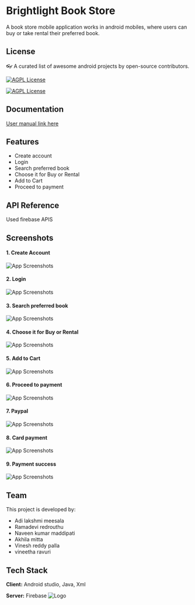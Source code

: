 
# Brightlight Book Store

A book store mobile application works in android mobiles, where users can buy or take rental their preferred book.


## License
👓 A curated list of awesome android projects by open-source contributors.


[![AGPL License](https://img.shields.io/badge/OS-Android-3DDC84?style=flat-square&logo=android)](https://developer.android.com/studio)


[![AGPL License](https://img.shields.io/badge/Language-Java-1DA1F2?style=flat-square&logo=java)](https://developer.android.com/codelabs/build-your-first-android-app)


## Documentation

[User manual link here](https://linktodocumentation)
## Features

- Create account
- Login
- Search preferred book
- Choose it for Buy or Rental
- Add to Cart
- Proceed to payment


## API Reference

Used firebase APIS


## Screenshots

#### 1. Create Account
![App Screenshots](https://firebasestorage.googleapis.com/v0/b/brightlight-7feb3.appspot.com/o/images%2FCreate%20Account%20Activity.jpeg?alt=media&token=6036a978-72ee-463e-a8a2-65eda2132bdc)

#### 2. Login
![App Screenshots](https://firebasestorage.googleapis.com/v0/b/brightlight-7feb3.appspot.com/o/images%2FLogin%20Activity.jpeg?alt=media&token=5fd110b8-8b9a-4a93-a70c-b13a455b058e)

#### 3. Search preferred book
![App Screenshots](https://firebasestorage.googleapis.com/v0/b/brightlight-7feb3.appspot.com/o/images%2FSearch%20preferred%20book.jpeg?alt=media&token=91b077f7-412b-44fb-8651-d44f7c6c6e82)

#### 4. Choose it for Buy or Rental
![App Screenshots](https://firebasestorage.googleapis.com/v0/b/brightlight-7feb3.appspot.com/o/images%2FChoose%20it%20for%20Buy%20or%20Rental.jpeg?alt=media&token=c2a3bcbe-576c-4e88-9ad8-78165130a849)

#### 5. Add to Cart
![App Screenshots](https://firebasestorage.googleapis.com/v0/b/brightlight-7feb3.appspot.com/o/images%2FAdd%20to%20Cart.jpeg?alt=media&token=bceef113-1d22-4b31-b02a-311f999f3055)

#### 6. Proceed to payment
![App Screenshots](https://firebasestorage.googleapis.com/v0/b/brightlight-7feb3.appspot.com/o/images%2FPayment.jpeg?alt=media&token=64e79413-72a1-4782-9c7b-770f5515e7ed)

#### 7. Paypal
![App Screenshots](https://firebasestorage.googleapis.com/v0/b/brightlight-7feb3.appspot.com/o/images%2FPaypal.jpeg?alt=media&token=64c48f79-ef64-499c-abbf-0eacdb5ba94d)

#### 8. Card payment
![App Screenshots](https://firebasestorage.googleapis.com/v0/b/brightlight-7feb3.appspot.com/o/images%2Fpay.jpeg?alt=media&token=c79210ff-45dc-4bf3-9397-62877edbbebf)

#### 9. Payment success 
![App Screenshots](https://firebasestorage.googleapis.com/v0/b/brightlight-7feb3.appspot.com/o/images%2FPayment%20Success.jpeg?alt=media&token=df3a7466-4248-430b-98bd-400b791d830d)


## Team

This project is developed by:

- Adi lakshmi meesala
- Ramadevi redrouthu
- Naveen kumar maddipati
- Akhila mitta
- Vinesh reddy palla
- vineetha ravuri


## Tech Stack

**Client:** Android studio, Java, Xml

**Server:** Firebase
![Logo](https://firebasestorage.googleapis.com/v0/b/brightlight-7feb3.appspot.com/o/images%2Fic_launcher-playstore.png?alt=media&token=7d8e9a8e-622a-4356-8945-b11c88249724&_gl=1*1tt0sq1*_ga*OTE2ODgwNjY2LjE2OTY1MjA0MjA.*_ga_CW55HF8NVT*MTY5ODU4ODI3MC4yNy4xLjE2OTg1ODgzMjEuOS4wLjA.)

